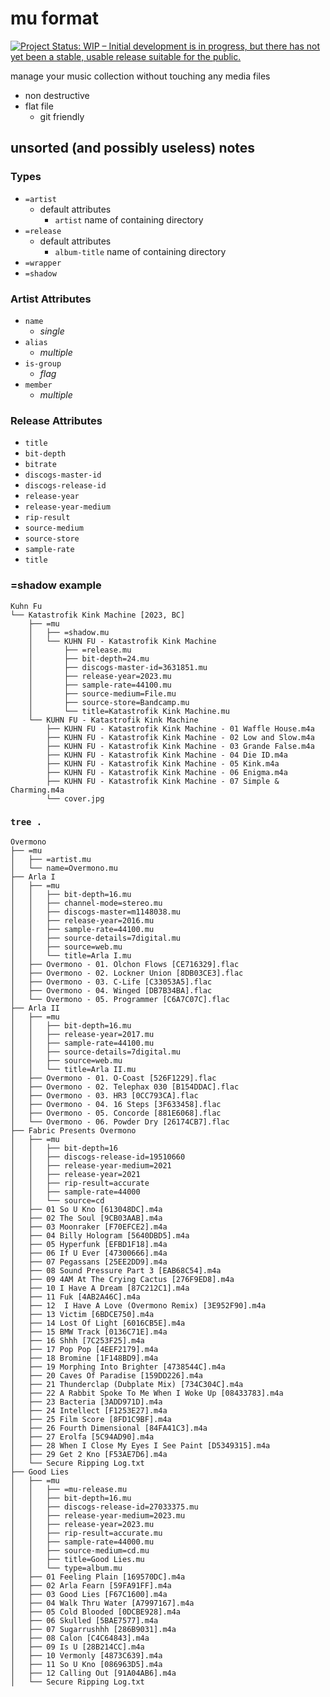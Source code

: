 # mu format 
[![Project Status: WIP – Initial development is in progress, but there has not yet been a stable, usable release suitable for the public.](https://www.repostatus.org/badges/latest/wip.svg)](https://www.repostatus.org/#wip)

manage your music collection without touching any media files

* non destructive
* flat file
  * git friendly
 
## unsorted (and possibly useless) notes

### Types

* `=artist`
  * default attributes
    * `artist` name of containing directory
* `=release`
  * default attributes
    * `album-title` name of containing directory
* `=wrapper`
* `=shadow`

###  Artist Attributes
* `name`
  * *single*
* `alias`
  * *multiple*
* `is-group`
  * *flag*
* `member`
  * *multiple*

### Release Attributes
* `title`
* `bit-depth`
* `bitrate`
* `discogs-master-id`
* `discogs-release-id`
* `release-year`
* `release-year-medium`
* `rip-result`
* `source-medium`
* `source-store`
* `sample-rate`
* `title`

### =shadow example

```
Kuhn Fu
└── Katastrofik Kink Machine [2023, BC]
    ├── =mu
    │   ├── =shadow.mu
    │   └── KUHN FU - Katastrofik Kink Machine
    │       ├── =release.mu
    │       ├── bit-depth=24.mu
    │       ├── discogs-master-id=3631851.mu
    │       ├── release-year=2023.mu
    │       ├── sample-rate=44100.mu
    │       ├── source-medium=File.mu
    │       ├── source-store=Bandcamp.mu
    │       └── title=Katastrofik Kink Machine.mu
    └── KUHN FU - Katastrofik Kink Machine
        ├── KUHN FU - Katastrofik Kink Machine - 01 Waffle House.m4a
        ├── KUHN FU - Katastrofik Kink Machine - 02 Low and Slow.m4a
        ├── KUHN FU - Katastrofik Kink Machine - 03 Grande False.m4a
        ├── KUHN FU - Katastrofik Kink Machine - 04 Die ID.m4a
        ├── KUHN FU - Katastrofik Kink Machine - 05 Kink.m4a
        ├── KUHN FU - Katastrofik Kink Machine - 06 Enigma.m4a
        ├── KUHN FU - Katastrofik Kink Machine - 07 Simple & Charming.m4a
        └── cover.jpg
```

### `tree .`

```
Overmono
├── =mu
│   ├── =artist.mu
│   └── name=Overmono.mu
├── Arla I
│   ├── =mu
│   │   ├── bit-depth=16.mu
│   │   ├── channel-mode=stereo.mu
│   │   ├── discogs-master=m1148038.mu
│   │   ├── release-year=2016.mu
│   │   ├── sample-rate=44100.mu
│   │   ├── source-details=7digital.mu
│   │   ├── source=web.mu
│   │   └── title=Arla I.mu
│   ├── Overmono - 01. Olchon Flows [CE716329].flac
│   ├── Overmono - 02. Lockner Union [8DB03CE3].flac
│   ├── Overmono - 03. C-Life [C33053A5].flac
│   ├── Overmono - 04. Winged [DB7B34BA].flac
│   └── Overmono - 05. Programmer [C6A7C07C].flac
├── Arla II
│   ├── =mu
│   │   ├── bit-depth=16.mu
│   │   ├── release-year=2017.mu
│   │   ├── sample-rate=44100.mu
│   │   ├── source-details=7digital.mu
│   │   ├── source=web.mu
│   │   └── title=Arla II.mu
│   ├── Overmono - 01. O-Coast [526F1229].flac
│   ├── Overmono - 02. Telephax 030 [B154DDAC].flac
│   ├── Overmono - 03. HR3 [0CC793CA].flac
│   ├── Overmono - 04. 16 Steps [3F633458].flac
│   ├── Overmono - 05. Concorde [881E6068].flac
│   └── Overmono - 06. Powder Dry [26174CB7].flac
├── Fabric Presents Overmono
│   ├── =mu
│   │   ├── bit-depth=16
│   │   ├── discogs-release-id=19510660
│   │   ├── release-year-medium=2021
│   │   ├── release-year=2021
│   │   ├── rip-result=accurate
│   │   ├── sample-rate=44000
│   │   └── source=cd
│   ├── 01 So U Kno [613048DC].m4a
│   ├── 02 The Soul [9CB03AAB].m4a
│   ├── 03 Moonraker [F70EFCE2].m4a
│   ├── 04 Billy Hologram [5640DBD5].m4a
│   ├── 05 Hyperfunk [EFBD1F18].m4a
│   ├── 06 If U Ever [47300666].m4a
│   ├── 07 Pegassans [25EE2DD9].m4a
│   ├── 08 Sound Pressure Part 3 [EAB68C54].m4a
│   ├── 09 4AM At The Crying Cactus [276F9ED8].m4a
│   ├── 10 I Have A Dream [87C212C1].m4a
│   ├── 11 Fuk [4AB2A46C].m4a
│   ├── 12  I Have A Love (Overmono Remix) [3E952F90].m4a
│   ├── 13 Victim [6BDCE750].m4a
│   ├── 14 Lost Of Light [6016CB5E].m4a
│   ├── 15 BMW Track [0136C71E].m4a
│   ├── 16 Shhh [7C253F25].m4a
│   ├── 17 Pop Pop [4EEF2179].m4a
│   ├── 18 Bromine [1F148BD9].m4a
│   ├── 19 Morphing Into Brighter [4738544C].m4a
│   ├── 20 Caves Of Paradise [159DD226].m4a
│   ├── 21 Thunderclap (Dubplate Mix) [734C304C].m4a
│   ├── 22 A Rabbit Spoke To Me When I Woke Up [08433783].m4a
│   ├── 23 Bacteria [3ADD971D].m4a
│   ├── 24 Intellect [F1253E27].m4a
│   ├── 25 Film Score [8FD1C9BF].m4a
│   ├── 26 Fourth Dimensional [84FA41C3].m4a
│   ├── 27 Erolfa [5C94AD90].m4a
│   ├── 28 When I Close My Eyes I See Paint [D5349315].m4a
│   ├── 29 Get 2 Kno [F53AE7D6].m4a
│   └── Secure Ripping Log.txt
├── Good Lies
│   ├── =mu
│   │   ├── =mu-release.mu
│   │   ├── bit-depth=16.mu
│   │   ├── discogs-release-id=27033375.mu
│   │   ├── release-year-medium=2023.mu
│   │   ├── release-year=2023.mu
│   │   ├── rip-result=accurate.mu
│   │   ├── sample-rate=44000.mu
│   │   ├── source-medium=cd.mu
│   │   ├── title=Good Lies.mu
│   │   └── type=album.mu
│   ├── 01 Feeling Plain [169570DC].m4a
│   ├── 02 Arla Fearn [59FA91FF].m4a
│   ├── 03 Good Lies [F67C1600].m4a
│   ├── 04 Walk Thru Water [A7997167].m4a
│   ├── 05 Cold Blooded [0DCBE928].m4a
│   ├── 06 Skulled [5BAE7577].m4a
│   ├── 07 Sugarrushhh [286B9031].m4a
│   ├── 08 Calon [C4C64843].m4a
│   ├── 09 Is U [28B214CC].m4a
│   ├── 10 Vermonly [4873C639].m4a
│   ├── 11 So U Kno [086963D5].m4a
│   ├── 12 Calling Out [91A04AB6].m4a
│   └── Secure Ripping Log.txt
```